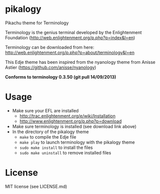 pikalogy
========

Pikachu theme for Terminology


Terminology is the genius terminal developed by the Enlightenment Foundation (http://web.enlightenment.org/p.php?p=index&l=en)

Terminology can be downloaded from here: http://web.enlightenment.org/p.php?p=about/terminology&l=en

This Edje theme has been inspired from the nyanology theme from Anisse Astier (https://github.com/anisse/nyanology)


**Conforms to terminology 0.3.50 (git pull 14/09/2013)**

Usage
=====

* Make sure your EFL are installed
  * http://trac.enlightenment.org/e/wiki/Installation
  * http://www.enlightenment.org/p.php?p=download
* Make sure terminology is installed (see download link above)
* In the directory of the pikalogy theme
  * `make` to compile the Edje file
  * `make play` to launch terminology with the pikalogy theme
  * `sudo make install` to install the files
  * `sudo make uninstall` to remove installed files

License
=======

MIT license (see LICENSE.md)
